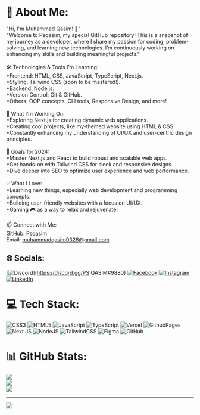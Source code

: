 # 💫 About Me:
"Hi, I'm Muhammad Qasim! 👋"<br>"Welcome to Psqasim, my special GitHub repository! This is a snapshot of my journey as a developer, where I share my passion for coding, problem-solving, and learning new technologies. I’m continuously working on enhancing my skills and building meaningful projects."<br><br>🛠 Technologies & Tools I’m Learning:<br>*Frontend: HTML, CSS, JavaScript, TypeScript, Next.js.<br>*Styling: Tailwind CSS (soon to be mastered!).<br>*Backend: Node.js.<br>*Version Control: Git & GitHub.<br>*Others: OOP concepts, CLI tools, Responsive Design, and more!<br><br>🔭 What I’m Working On:<br>*Exploring Next.js for creating dynamic web applications.<br>*Creating cool projects, like my-themed website using HTML & CSS.<br>*Constantly enhancing my understanding of UI/UX and user-centric design principles.<br><br>🎯 Goals for 2024:<br>*Master Next.js and React to build robust and scalable web apps.<br>*Get hands-on with Tailwind CSS for sleek and responsive designs.<br>*Dive deeper into SEO to optimize user experience and web performance.<br><br>💡 What I Love:<br>*Learning new things, especially web development and programming concepts.<br>*Building user-friendly websites with a focus on UI/UX.<br>*Gaming 🎮 as a way to relax and rejuvenate!<br><br>📫 Connect with Me:<br>GitHub: Psqasim<br>Email: muhammadqasim0326@gmail.com<br>


## 🌐 Socials:
[![Discord](https://img.shields.io/badge/Discord-%237289DA.svg?logo=discord&logoColor=white)](https://discord.gg/PS QASIM#9880) [![Facebook](https://img.shields.io/badge/Facebook-%231877F2.svg?logo=Facebook&logoColor=white)](https://www.facebook.com/people/Muhammad-Qasim/100050497652704/) [![Instagram](https://img.shields.io/badge/Instagram-%23E4405F.svg?logo=Instagram&logoColor=white)](https://www.instagram.com/ps_qasim/) [![LinkedIn](https://img.shields.io/badge/LinkedIn-%230077B5.svg?logo=linkedin&logoColor=white)](https://www.linkedin.com/in/muhammad-qasim-5bba592b4/) 

# 💻 Tech Stack:
![CSS3](https://img.shields.io/badge/css3-%231572B6.svg?style=for-the-badge&logo=css3&logoColor=white) ![HTML5](https://img.shields.io/badge/html5-%23E34F26.svg?style=for-the-badge&logo=html5&logoColor=white) ![JavaScript](https://img.shields.io/badge/javascript-%23323330.svg?style=for-the-badge&logo=javascript&logoColor=%23F7DF1E) ![TypeScript](https://img.shields.io/badge/typescript-%23007ACC.svg?style=for-the-badge&logo=typescript&logoColor=white) ![Vercel](https://img.shields.io/badge/vercel-%23000000.svg?style=for-the-badge&logo=vercel&logoColor=white) ![GithubPages](https://img.shields.io/badge/github%20pages-121013?style=for-the-badge&logo=github&logoColor=white) ![Next JS](https://img.shields.io/badge/Next-black?style=for-the-badge&logo=next.js&logoColor=white) ![NodeJS](https://img.shields.io/badge/node.js-6DA55F?style=for-the-badge&logo=node.js&logoColor=white) ![TailwindCSS](https://img.shields.io/badge/tailwindcss-%2338B2AC.svg?style=for-the-badge&logo=tailwind-css&logoColor=white) ![Figma](https://img.shields.io/badge/figma-%23F24E1E.svg?style=for-the-badge&logo=figma&logoColor=white) ![GitHub](https://img.shields.io/badge/github-%23121011.svg?style=for-the-badge&logo=github&logoColor=white)
# 📊 GitHub Stats:
![](https://github-readme-stats.vercel.app/api?username=Psqasim&theme=radical&hide_border=false&include_all_commits=false&count_private=false)<br/>
![](https://github-readme-streak-stats.herokuapp.com/?user=Psqasim&theme=radical&hide_border=false)<br/>
![](https://github-readme-stats.vercel.app/api/top-langs/?username=Psqasim&theme=radical&hide_border=false&include_all_commits=false&count_private=false&layout=compact)

---
[![](https://visitcount.itsvg.in/api?id=Psqasim&icon=6&color=12)](https://visitcount.itsvg.in)

<!-- Proudly created with GPRM ( https://gprm.itsvg.in ) -->
